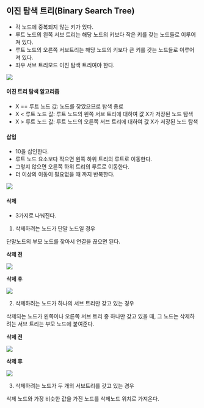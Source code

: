 ## 이진  탐색 트리(Binary Search Tree)

- 각 노드에 중복되지 않는 키가 있다.
- 루트 노드의 왼쪽 서브 트리는 해당 노드의 키보다 작은 키를 갖는 노드들로 이루어져 있다.
- 루트 노드의 오른쪽 서브트리는 해당 노드의 키보다 큰 키를 갖는 노드들로 이루어져 있다.
- 좌우 서브 트리모드 이진 탐색 트리여야 한다.


![](https://img1.daumcdn.net/thumb/R1280x0/?scode=mtistory2&fname=https%3A%2F%2Fblog.kakaocdn.net%2Fdn%2FbirxyY%2Fbtq90mluHfW%2FBll0dguHQZTWOq37khBkRk%2Fimg.png)

#### 이진 트리 탐색 알고리즘

- X == 루트 노드 값: 노드를 찾았으므로 탐색 종료
- X < 루트 노드 값: 루트 노드의 왼쪽 서브 트리에 대하여 값 X가 저장된 노드 탐색
- X > 루트 노드 값: 루트 노드의 오른쪽 서브 트리에 대하여 값 X가 저장된 노드 탐색

#### 삽입

- 10을 삽인한다.
- 루트 노드 요소보다 작으면 왼쪽 하위 트리의 루트로 이동한다.
- 그렇지 않으면 오른쪽 하위 트리의 루트로 이동한다.
- 더 이상의 이동이 필요없을 때 까지 반복한다.

![](https://img1.daumcdn.net/thumb/R1280x0/?scode=mtistory2&fname=https%3A%2F%2Fblog.kakaocdn.net%2Fdn%2FbcGbC4%2FbtrNtEiFwX7%2Froj8Ih6WeHO1lX9gMPOSH0%2Fimg.png)

#### 삭제

- 3가지로 나눠진다.

1. 삭제하려는 노드가 단말 노드일 경우

단말노드의 부모 노드를 찾아서 연결을 끊으면 된다.

**삭제 전**

![](https://img1.daumcdn.net/thumb/R1280x0/?scode=mtistory2&fname=https%3A%2F%2Ft1.daumcdn.net%2Fcfile%2Ftistory%2F99863F4F5AC05F7E2C)

**삭제 후**

![](https://img1.daumcdn.net/thumb/R1280x0/?scode=mtistory2&fname=https%3A%2F%2Ft1.daumcdn.net%2Fcfile%2Ftistory%2F993A0E4D5AC05F9401)

2. 삭제하려는 노드가 하나의 서브 트리만 갖고 있는 경우

삭제되는 노드가 왼쪽이나 오른쪽 서브 트리 중 하나만 갖고 있을 때, 그 노드는 삭제하려는 서브 트리는 부모 노드에 붙여준다.

**삭제 전**

![](https://img1.daumcdn.net/thumb/R1280x0/?scode=mtistory2&fname=https%3A%2F%2Ft1.daumcdn.net%2Fcfile%2Ftistory%2F992CB43D5AC0604216)

**삭제 후**

![](https://img1.daumcdn.net/thumb/R1280x0/?scode=mtistory2&fname=https%3A%2F%2Ft1.daumcdn.net%2Fcfile%2Ftistory%2F999A32355AC062020D)

3. 삭제하려는 노드가 두 개의 서브트리를 갖고 있는 경우

삭제 노드와 가장 비슷한 값을 가진 노드를 삭제노드 위치로 가져온다.
